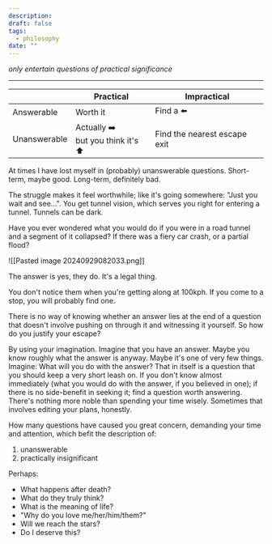 ```yaml
---
description: 
draft: false
tags:
  - philosophy
date: ""
---
```

*only entertain questions of practical significance*

---

|              | Practical                            | Impractical                  |
| ------------ | ------------------------------------ | ---------------------------- |
| Answerable   | Worth it                             | Find a ⬅️                    |
| Unanswerable | Actually ➡️<br>but you think it's ⬆️ | Find the nearest escape exit |
At times I have lost myself in (probably) unanswerable questions. Short-term, maybe good. Long-term, definitely bad. 

The struggle makes it feel worthwhile; like it's going somewhere: 
"Just you wait and see...".
You get tunnel vision, which serves you right for entering a tunnel. Tunnels can be dark.

Have you ever wondered what you would do if you were in a road tunnel and a segment of it collapsed? If there was a fiery car crash, or a partial flood?

![[Pasted image 20240929082033.png]]

The answer is yes, they do. It's a legal thing. 

You don't notice them when you're getting along at 100kph. If you come to a stop, you will probably find one.

There is no way of knowing whether an answer lies at the end of a question that doesn't involve pushing on through it and witnessing it yourself. So how do you justify your escape? 

By using your imagination. Imagine that you have an answer. Maybe you know roughly what the answer is anyway. Maybe it's one of very few things. Imagine: What will you do with the answer? That in itself is a question that you should keep a very short leash on. If you don't know almost immediately (what you would do with the answer, if you believed in one); if there is no side-benefit in seeking it; find a question worth answering. There's nothing more noble than spending your time wisely. Sometimes that involves editing your plans, honestly.

How many questions have caused you great concern, demanding your time and attention, which befit the description of:
1. unanswerable
2. practically insignificant

Perhaps:
- What happens after death?
- What do they truly think?
- What is the meaning of life?
- "Why do you love me/her/him/them?"
- Will we reach the stars?
- Do I deserve this?